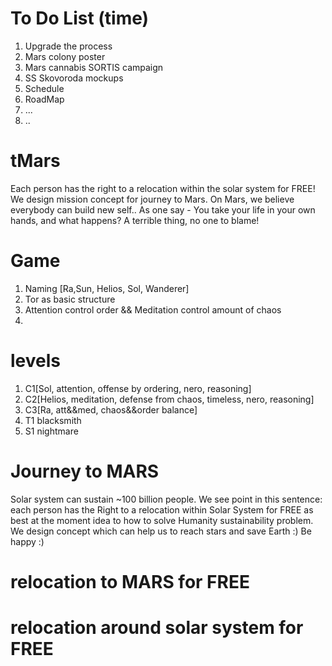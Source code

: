 




# To Do List (time)

1. Upgrade the process
2. Mars colony poster
3. Mars cannabis SORTIS campaign
4. SS Skovoroda mockups
5. Schedule
6. RoadMap
7. ...
8. ..

# tMars
Each person has the right to a relocation within the solar system for FREE! We design mission concept for journey to Mars. On Mars, we believe everybody can build new self.. As one say - You take your life in your own hands, and what happens? A terrible thing, no one to blame!

# Game
1. Naming [Ra,Sun, Helios, Sol, Wanderer]
2. Tor as basic structure
3. Attention control order && Meditation control amount of chaos
4. 

# levels
1. C1[Sol, attention, offense by ordering, nero, reasoning]
2. C2[Helios, meditation, defense from chaos, timeless, nero, reasoning]
3. C3[Ra, att&&med, chaos&&order balance]
4. T1 blacksmith
5. S1 nightmare

# Journey to MARS
 
Solar system can sustain ~100 billion people. We see point in this sentence: each person has the Right to a relocation within Solar System for FREE as best at the moment idea to how to solve Humanity sustainability problem. We design concept which can help us to reach stars and save Earth :) Be happy :)

# relocation to MARS for FREE
# relocation around solar system for FREE

